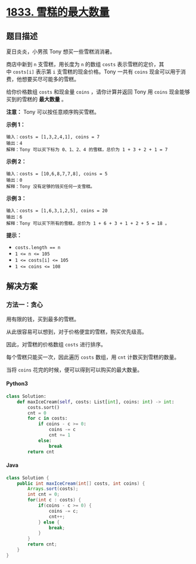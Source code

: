 # [1833. 雪糕的最大数量](https://leetcode.cn/problems/maximum-ice-cream-bars/)

## 题目描述

夏日炎炎，小男孩 Tony 想买一些雪糕消消暑。

商店中新到 `n` 支雪糕，用长度为 `n` 的数组 `costs` 表示雪糕的定价，其中 `costs[i]` 表示第 `i` 支雪糕的现金价格。Tony 一共有 `coins` 现金可以用于消费，他想要买尽可能多的雪糕。

给你价格数组 `costs` 和现金量 `coins` ，请你计算并返回 Tony 用 `coins` 现金能够买到的雪糕的 **最大数量** 。

**注意：** Tony 可以按任意顺序购买雪糕。

**示例 1：**

```
输入：costs = [1,3,2,4,1], coins = 7
输出：4
解释：Tony 可以买下标为 0、1、2、4 的雪糕，总价为 1 + 3 + 2 + 1 = 7
```

**示例 2：**

```
输入：costs = [10,6,8,7,7,8], coins = 5
输出：0
解释：Tony 没有足够的钱买任何一支雪糕。
```

**示例 3：**

```
输入：costs = [1,6,3,1,2,5], coins = 20
输出：6
解释：Tony 可以买下所有的雪糕，总价为 1 + 6 + 3 + 1 + 2 + 5 = 18 。
```

**提示：**

- `costs.length == n`
- `1 <= n <= 105`
- `1 <= costs[i] <= 105`
- `1 <= coins <= 108`

## 解决方案

### 方法一：贪心

用有限的钱，买到最多的雪糕。

从此很容易可以想到，对于价格便宜的雪糕，购买优先级高。

因此，对雪糕的价格数组 `costs` 进行排序。

每个雪糕只能买一次，因此遍历 `costs` 数组，用 `cnt` 计数买到雪糕的数量。

当将 `coins` 花完的时候，便可以得到可以购买的最大数量。

#### Python3

```python
class Solution:
    def maxIceCream(self, costs: List[int], coins: int) -> int:
        costs.sort()
        cnt = 0
        for c in costs:
            if coins - c >= 0:
                coins -= c
                cnt += 1
            else:
                break
        return cnt
```

#### Java

```java
class Solution {
    public int maxIceCream(int[] costs, int coins) {
        Arrays.sort(costs);
        int cnt = 0;
        for(int c : costs) {
            if(coins - c >= 0) {
                coins -= c;
                cnt++;
            } else {
                break;
            }
        }
        return cnt;
    }
}
```
